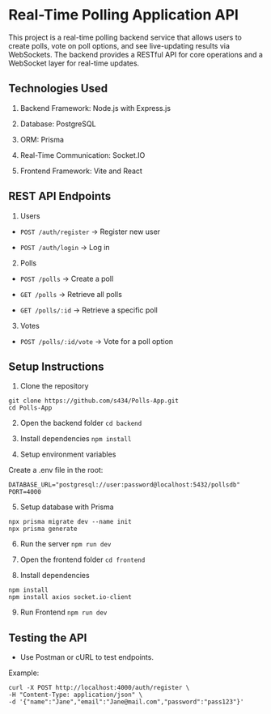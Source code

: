 # Real-Time Polling Application API
This project is a real-time polling backend service that allows users to create polls, vote on poll options, and see live-updating results via WebSockets. The backend provides a RESTful API for core operations and a WebSocket layer for real-time updates.

## Technologies Used

1. Backend Framework: Node.js with Express.js

2. Database: PostgreSQL

3. ORM: Prisma

4. Real-Time Communication: Socket.IO

5. Frontend Framework: Vite and React
## REST API Endpoints
1. Users

- ``` POST /auth/register ``` → Register new user

- ``` POST /auth/login ``` → Log in

2. Polls

- ``` POST /polls ``` → Create a poll

- ``` GET /polls ``` → Retrieve all polls

- ``` GET /polls/:id ``` → Retrieve a specific poll

3. Votes

- ```POST /polls/:id/vote```  → Vote for a poll option

## Setup Instructions
1. Clone the repository
```
git clone https://github.com/s434/Polls-App.git
cd Polls-App
```

2. Open the backend folder
```cd backend```

3. Install dependencies
```npm install```

4. Setup environment variables

Create a .env file in the root:

```
DATABASE_URL="postgresql://user:password@localhost:5432/pollsdb"
PORT=4000
```

5. Setup database with Prisma
```
npx prisma migrate dev --name init
npx prisma generate
```

6. Run the server
```npm run dev```

7. Open the frontend folder
```cd frontend```

8. Install dependencies
```
npm install
npm install axios socket.io-client
```

9. Run Frontend
```npm run dev```

## Testing the API

- Use Postman or cURL to test endpoints.

Example:

```
curl -X POST http://localhost:4000/auth/register \
-H "Content-Type: application/json" \
-d '{"name":"Jane","email":"Jane@mail.com","password":"pass123"}'
```
